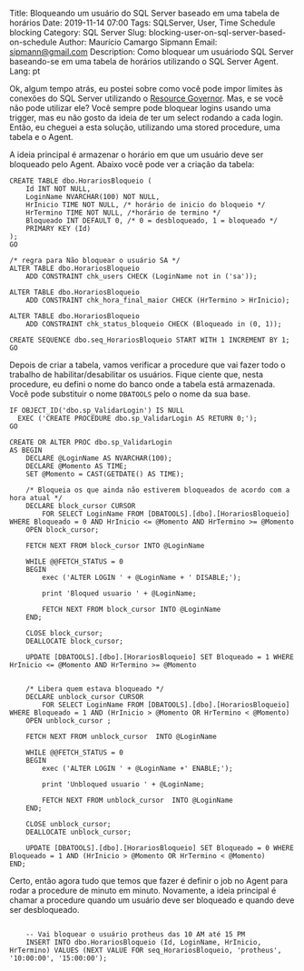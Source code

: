 Title: Bloqueando um usuário do SQL Server baseado em uma tabela de horários
Date: 2019-11-14 07:00
Tags: SQLServer, User, Time Schedule blocking
Category: SQL Server
Slug: blocking-user-on-sql-server-based-on-schedule
Author: Maurício Camargo Sipmann
Email: sipmann@gmail.com
Description: Como bloquear um usuáriodo SQL Server baseando-se em uma tabela de horários utilizando o SQL Server Agent.
Lang: pt

Ok, algum tempo atrás, eu postei sobre como você pode impor limites às conexões do SQL Server utilizando o [Resource Governor](https://www.sipmann.com/limiting-connection-resources-sql-server.html#.X6Cz8IhKhPY). Mas, e se você não pode utilizar ele? Você sempre pode bloquear logins usando uma trigger, mas eu não gosto da ideia de ter um select rodando a cada login. Então, eu cheguei a esta solução, utilizando uma stored procedure, uma tabela e o Agent.

A ideia principal é armazenar o horário em que um usuário deve ser bloqueado pelo Agent. Abaixo você pode ver a criação da tabela:

```mssql
CREATE TABLE dbo.HorariosBloqueio (
	Id INT NOT NULL,
	LoginName NVARCHAR(100) NOT NULL,
	HrInicio TIME NOT NULL, /* horário de inicio do bloqueio */
	HrTermino TIME NOT NULL, /*horário de termino */
	Bloqueado INT DEFAULT 0, /* 0 = desbloqueado, 1 = bloqueado */
	PRIMARY KEY (Id)
);
GO

/* regra para Não bloquear o usuário SA */
ALTER TABLE dbo.HorariosBloqueio
	ADD CONSTRAINT chk_users CHECK (LoginName not in ('sa'));

ALTER TABLE dbo.HorariosBloqueio
	ADD CONSTRAINT chk_hora_final_maior CHECK (HrTermino > HrInicio);

ALTER TABLE dbo.HorariosBloqueio
	ADD CONSTRAINT chk_status_bloqueio CHECK (Bloqueado in (0, 1));

CREATE SEQUENCE dbo.seq_HorariosBloqueio START WITH 1 INCREMENT BY 1;
GO
```

Depois de criar a tabela, vamos verificar a procedure que vai fazer todo o trabalho de habilitar/desabilitar os usuários. Fique ciente que, nesta procedure, eu defini o nome do banco onde a tabela está armazenada. Você pode substituir o nome `DBATOOLS` pelo o nome da sua base.

```mssql
IF OBJECT_ID('dbo.sp_ValidarLogin') IS NULL
  EXEC ('CREATE PROCEDURE dbo.sp_ValidarLogin AS RETURN 0;');
GO

CREATE OR ALTER PROC dbo.sp_ValidarLogin
AS BEGIN
	DECLARE @LoginName AS NVARCHAR(100);
	DECLARE @Momento AS TIME;
	SET @Momento = CAST(GETDATE() AS TIME);
	
	/* Bloqueia os que ainda não estiverem bloqueados de acordo com a hora atual */
	DECLARE block_cursor CURSOR
		FOR SELECT LoginName FROM [DBATOOLS].[dbo].[HorariosBloqueio] WHERE Bloqueado = 0 AND HrInicio <= @Momento AND HrTermino >= @Momento
	OPEN block_cursor;

	FETCH NEXT FROM block_cursor INTO @LoginName

	WHILE @@FETCH_STATUS = 0
	BEGIN
		exec ('ALTER LOGIN ' + @LoginName + ' DISABLE;');

		print 'Bloqued usuario ' + @LoginName;

		FETCH NEXT FROM block_cursor INTO @LoginName
	END;

	CLOSE block_cursor;
	DEALLOCATE block_cursor;

	UPDATE [DBATOOLS].[dbo].[HorariosBloqueio] SET Bloqueado = 1 WHERE HrInicio <= @Momento AND HrTermino >= @Momento

	
	/* Libera quem estava bloqueado */
	DECLARE unblock_cursor CURSOR
		FOR SELECT LoginName FROM [DBATOOLS].[dbo].[HorariosBloqueio] WHERE Bloqueado = 1 AND (HrInicio > @Momento OR HrTermino < @Momento)
	OPEN unblock_cursor ;

	FETCH NEXT FROM unblock_cursor  INTO @LoginName

	WHILE @@FETCH_STATUS = 0
	BEGIN
		exec ('ALTER LOGIN ' + @LoginName +' ENABLE;');

		print 'Unbloqued usuario ' + @LoginName;

		FETCH NEXT FROM unblock_cursor  INTO @LoginName
	END;

	CLOSE unblock_cursor;
	DEALLOCATE unblock_cursor;

	UPDATE [DBATOOLS].[dbo].[HorariosBloqueio] SET Bloqueado = 0 WHERE Bloqueado = 1 AND (HrInicio > @Momento OR HrTermino < @Momento)
END;
```

Certo, então agora tudo que temos que fazer é definir o job no Agent para rodar a procedure de minuto em minuto. Novamente, a ideia principal é chamar a procedure quando um usuário deve ser bloqueado e quando deve ser desbloqueado.

```mssql

	-- Vai bloquear o usuário protheus das 10 AM até 15 PM
	INSERT INTO dbo.HorariosBloqueio (Id, LoginName, HrInicio, HrTermino) VALUES (NEXT VALUE FOR seq_HorariosBloqueio, 'protheus', '10:00:00', '15:00:00');

```